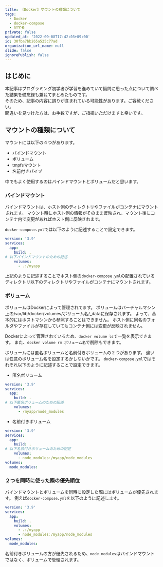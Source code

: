 ```yaml
---
title: 【Docker】マウントの種類について
tags:
  - Docker
  - docker-compose
  - 初学者
private: false
updated_at: '2022-09-08T17:42:03+09:00'
id: 30fba7bb265a525c77ad
organization_url_name: null
slide: false
ignorePublish: false
---
```

## はじめに
本記事はプログラミング初学者が学習を進めていて疑問に思った点について調べた結果を備忘録も兼ねてまとめたものです。  
そのため、記事の内容に誤りが含まれている可能性があります。ご容赦ください。  
間違いを見つけた方は、お手数ですが、ご指摘いただけますと幸いです。  

## マウントの種類について
マウントには以下の４つがあります。
- バインドマウント
- ボリューム
- tmpfsマウント
- 名前付きパイプ

中でもよく使用するのはバインドマウントとボリュームだと思います。

### バインドマウント
バインドマウントは、ホスト側のディレクトリやファイルがコンテナにマウントされます。
マウント時にホスト側の情報がそのまま反映され、マウント後にコンテナ内で変更があればホスト側に反映されます。

`docker-compose.yml`では以下のように記述することで設定できます。

```docker-compose.yml
version: '3.9'
services:
  app:
    build: .
# 以下バインドマウントのための記述
    volumes:
      - .:/myapp
```

上記のように記述することでホスト側の`docker-compose.yml`の配置されているディレクトリ以下のディレクトリやファイルがコンテナにマウントされます。

### ボリューム
ボリュームはDockerによって管理されてます。
ボリュームはバーチャルマシン上の/var/lib/docker/volumes/ボリューム名/_dataに保存されます。
よって、基本的にはホストマシンから参照することはできません。
ホスト側に同名のフォルダやファイルが存在していてもコンテナ側には変更が反映されません。

Dockerによって管理されているため、`docker volume ls`で一覧を表示できます。
また、`docker volume rm ボリューム名`で削除もできます。

ボリュームには匿名ボリュームと名前付きボリュームの２つがあります。
違いは任意のボリューム名を設定するかしないかです。
`docker-compose.yml`ではそれぞれ以下のように記述することで設定できます。
- 匿名ボリューム
```docker-compose.yml
version: '3.9'
services:
  app:
    build: .
# 以下匿名ボリュームのための記述
    volumes:
      - /myapp/node_modules
```

- 名前付きボリューム
```docker-compose.yml
version: '3.9'
services:
  app:
    build: .
# 以下名前付きボリュームのための記述
    volumes:
      - node_modules:/myapp/node_modules
volumes:
  mode_modules:
```

### ２つを同時に使った際の優先順位
バインドマウントとボリュームを同時に設定した際にはボリュームが優先されます。
例えば`docker-compose.yml`を以下のように記述します。

```docker-compose.yml
version: '3.9'
services:
  app:
    build: .
    volumes:
      - .:/myapp
      - node_modules:/myapp/node_modules
volumes:
  mode_modules:
```

名前付きボリュームの方が優先されるため、`node_modules`はバインドマウントではなく、ボリュームで管理されます。



